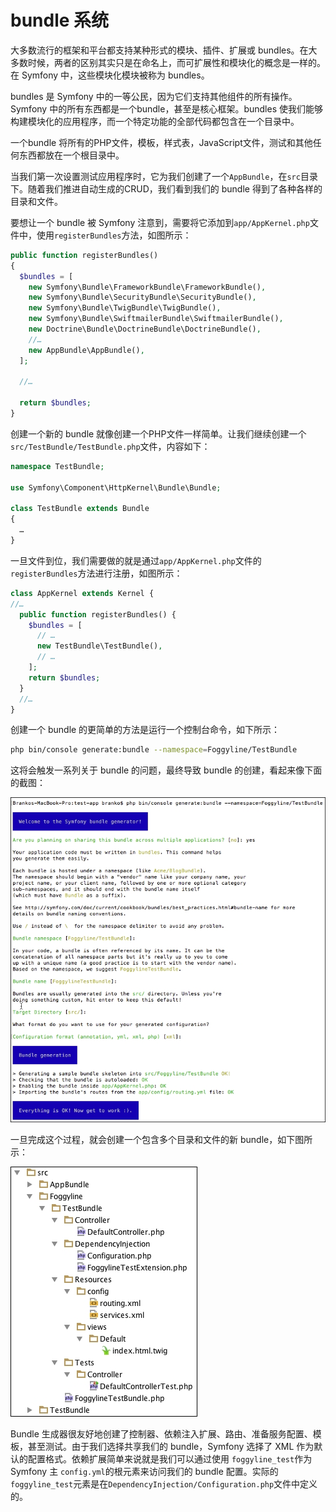 # bundle 系统

大多数流行的框架和平台都支持某种形式的模块、插件、扩展或 bundles。在大多数时候，两者的区别其实只是在命名上，而可扩展性和模块化的概念是一样的。在 Symfony 中，这些模块化模块被称为 bundles。

bundles 是 Symfony 中的一等公民，因为它们支持其他组件的所有操作。Symfony 中的所有东西都是一个bundle，甚至是核心框架。bundles 使我们能够构建模块化的应用程序，而一个特定功能的全部代码都包含在一个目录中。

一个bundle 将所有的PHP文件，模板，样式表，JavaScript文件，测试和其他任何东西都放在一个根目录中。

当我们第一次设置测试应用程序时，它为我们创建了一个`AppBundle`，在`src`目录下。随着我们推进自动生成的CRUD，我们看到我们的 bundle 得到了各种各样的目录和文件。

要想让一个 bundle 被 Symfony 注意到，需要将它添加到`app/AppKernel.php`文件中，使用`registerBundles`方法，如图所示：

```php
public function registerBundles()
{
  $bundles = [
    new Symfony\Bundle\FrameworkBundle\FrameworkBundle(),
    new Symfony\Bundle\SecurityBundle\SecurityBundle(),
    new Symfony\Bundle\TwigBundle\TwigBundle(),
    new Symfony\Bundle\SwiftmailerBundle\SwiftmailerBundle(),
    new Doctrine\Bundle\DoctrineBundle\DoctrineBundle(),
    //…
    new AppBundle\AppBundle(),
  ];

  //…

  return $bundles;
}
```

创建一个新的 bundle 就像创建一个PHP文件一样简单。让我们继续创建一个`src/TestBundle/TestBundle.php`文件，内容如下：

```php
namespace TestBundle;

use Symfony\Component\HttpKernel\Bundle\Bundle;

class TestBundle extends Bundle
{
  …
}
```

一旦文件到位，我们需要做的就是通过`app/AppKernel.php`文件的`registerBundles`方法进行注册，如图所示：

```php
class AppKernel extends Kernel {
//…
  public function registerBundles() {
    $bundles = [
      // …
      new TestBundle\TestBundle(),
      // …
    ];
    return $bundles;
  }
  //…
}
```

创建一个 bundle 的更简单的方法是运行一个控制台命令，如下所示：

```bash
php bin/console generate:bundle --namespace=Foggyline/TestBundle
```

这将会触发一系列关于 bundle 的问题，最终导致 bundle 的创建，看起来像下面的截图：

![](../../.gitbook/assets/image%20%28208%29.png)

一旦完成这个过程，就会创建一个包含多个目录和文件的新 bundle，如下图所示：

![](../../.gitbook/assets/image%20%28210%29.png)

Bundle 生成器很友好地创建了控制器、依赖注入扩展、路由、准备服务配置、模板，甚至测试。由于我们选择共享我们的 bundle，Symfony 选择了 XML 作为默认的配置格式。依赖扩展简单来说就是我们可以通过使用 `foggyline_test`作为 Symfony 主 `config.yml`的根元素来访问我们的 bundle 配置。实际的`foggyline_test`元素是在`DependencyInjection/Configuration.php`文件中定义的。

